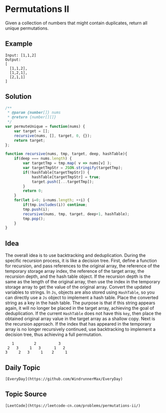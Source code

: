 # Permutations II
Given a collection of numbers that might contain duplicates, return all unique permutations.

## Example

```
Input: [1,1,2]
Output:
[
  [1,1,2],
  [1,2,1],
  [2,1,1]
]
```

## Solution

```javascript
/**
 * @param {number[]} nums
 * @return {number[][]}
 */
var permuteUnique = function(nums) {
    var target = [];
    recursive(nums, [], target, 0, {});
    return target;
};

function recursive(nums, tmp, target, deep, hashTable){
    if(deep === nums.length) {
        var targetTmp = tmp.map( v => nums[v] );
        var targetTmpStr = JSON.stringify(targetTmp);
        if(!hashTable[targetTmpStr]) {
            hashTable[targetTmpStr] = true;
            target.push([...targetTmp]);
        }
        return 0;
    }
    for(let i=0; i<nums.length; ++i) {
        if(tmp.includes(i)) continue;
        tmp.push(i);
        recursive(nums, tmp, target, deep+1, hashTable);
        tmp.pop();
    }
}
```

## Idea
The overall idea is to use backtracking and deduplication. During the specific recursion process, it is like a decision tree. First, define a function for recursion, and pass references to the original array, the reference of the temporary storage array index, the reference of the target array, the recursion depth, and the hash table object. If the recursion depth is the same as the length of the original array, then use the index in the temporary storage array to get the value of the original array. Convert the updated variables to strings. In `Js`, objects are also stored using `HashTable`, so you can directly use a `Js` object to implement a hash table. Place the converted string as a key in the hash table. The purpose is that if this string appears again, it will no longer be placed in the target array, achieving the goal of deduplication. If the current `HashTable` does not have this `key`, then place the obtained original array value in the target array as a shallow copy. Next is the recursion approach. If the index that has appeared in the temporary array is no longer recursively continued, use backtracking to implement a decision tree, thus achieving a full permutation.

```
   1         2          3
 2   3     1   3      1   2
3     2   3     1    2     1
```

## Daily Topic

```
[EveryDay](https://github.com/WindrunnerMax/EveryDay)
```

## Topic Source

```
[LeetCode](https://leetcode-cn.com/problems/permutations-ii/)
```